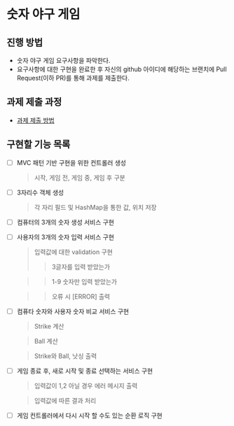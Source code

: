 # 숫자 야구 게임
## 진행 방법
* 숫자 야구 게임 요구사항을 파악한다.
* 요구사항에 대한 구현을 완료한 후 자신의 github 아이디에 해당하는 브랜치에 Pull Request(이하 PR)를 통해 과제를 제출한다.

## 과제 제출 과정
* [과제 제출 방법](https://github.com/next-step/nextstep-docs/tree/master/precourse)


## 구현할 기능 목록

- [ ] MVC 패턴 기반 구현을 위한 컨트롤러 생성
  
  > 시작, 게임 전, 게임 중, 게임 후 구분
- [ ] 3자리수 객체 생성
  
  > 각 자리 필드 및 HashMap을 통한 값, 위치 저장
- [ ] 컴퓨터의 3개의 숫자 생성 서비스 구현
- [ ] 사용자의 3개의 숫자 입력 서비스 구현
  
  > 입력값에 대한 validation 구현
  >>3글자를 입력 받았는가

  >>1-9 숫자만 입력 받았는가
  
  >> 오류 시 [ERROR] 출력
- [ ] 컴퓨타 숫자와 사용자 숫자 비교 서비스 구현
  
  > Strike 계산

  > Ball 계산

  > Strike와 Ball, 낫싱 출력
- [ ] 게임 종료 후, 새로 시작 및 종료 선택하는 서비스 구현
  
  > 입력값이 1,2 아닐 경우 에러 메시지 출력

  > 입력값에 따른 결과 처리
- [ ] 게임 컨트롤러에서 다시 시작 할 수도 있는 순환 로직 구현
